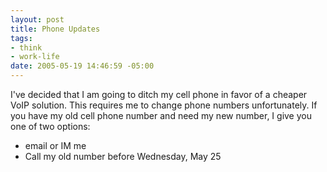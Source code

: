 ```yaml
--- 
layout: post
title: Phone Updates
tags: 
- think
- work-life
date: 2005-05-19 14:46:59 -05:00
---
```

I've decided that I am going to ditch my cell phone in favor of a cheaper VoIP solution.    This requires me to change phone numbers unfortunately.  If you have my old cell phone number and need my new number, I give you one of two options:
<ul>
	<li> email or IM me</li>
	<li>Call my old number before Wednesday, May 25</li>
</ul>
